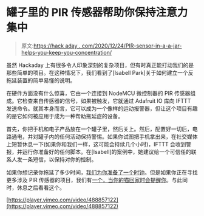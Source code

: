 # 罐子里的 PIR 传感器帮助你保持注意力集中

> 原文:[https://hack aday . com/2020/12/24/PIR-sensor-in-a-a-jar-helps-you-keep-you-concentration/](https://hackaday.com/2020/12/24/pir-sensor-in-a-jar-helps-you-keep-your-concentration/)

虽然 Hackaday 上有很多令人印象深刻的复杂项目，但有时真正能打动我们的是那些简单的项目。在这种情况下，我们看到了[Isabell Park]关于如何建立一个反拖延装置的简单易懂的说明。

在硬件方面没有什么惊喜，它由一个连接到 NodeMCU 微控制器的 PIR 传感器组成。它检查来自传感器的信号，如果被触发，它就通过 Adafruit IO 库向 IFTTT 发送命令。就其本身而言，它可以成为一个像样的运动报警器，但让这个项目有趣的是它如何被应用于成为一种帮助拖延症的设备。

首先，你把手机和电子产品放在一个罐子里，然后关上。然后，配置好一切后，电路通电，并对罐子内的任何活动保持警惕。如果你试图把手机拿出来，在社交媒体上短暂休息一下(如果你和我们一样，这可能会持续几个小时)，IFTTT 会收到警报，并运行你准备好的任何脚本。在[Isabell]的案例中，她建议给一个可信任的联系人发一条短信，以保持对你的控制。

如果你想记录你拖延了多少时间，[我们为你准备了一个时钟](https://hackaday.com/tag/procrastination/)。但是如果你正在寻找更多涉及 PIR 传感器的项目，我们有[一个，当你的猫回家时会提醒你](https://hackaday.com/2017/03/05/wake-up-the-cat-came-back/)。与此同时，休息之后看看这个。

[https://player.vimeo.com/video/488857122](https://player.vimeo.com/video/488857122)